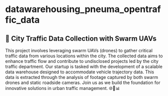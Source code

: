 # datawarehousing_pneuma_opentraffic_data
## 🚁 City Traffic Data Collection with Swarm UAVs

This project involves leveraging swarm UAVs (drones) to gather critical traffic data from various locations within the city. The collected data aims to enhance traffic flow and contribute to undisclosed projects led by the city traffic department. Our startup is tasked with the development of a scalable data warehouse designed to accommodate vehicle trajectory data. This data is extracted through the analysis of footage captured by both swarm drones and static roadside cameras. Join us as we build the foundation for innovative solutions in urban traffic management. 🌐🚗📊
